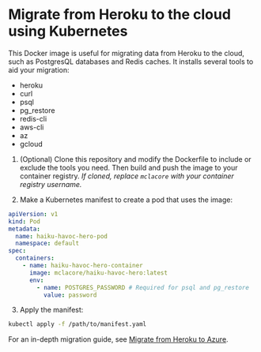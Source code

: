 # Migrate from Heroku to the cloud using Kubernetes

This Docker image is useful for migrating data from Heroku to the cloud, such as PostgresQL databases and Redis caches. It installs several tools to aid your migration:

- heroku
- curl
- psql
- pg_restore
- redis-cli
- aws-cli
- az
- gcloud

1. (Optional) Clone this repository and modify the Dockerfile to include or exclude the tools you need. Then build and push the image to your container registry. _If cloned, replace `mclacore` with your container registry username._

2. Make a Kubernetes manifest to create a pod that uses the image:

```yaml
apiVersion: v1
kind: Pod
metadata:
  name: haiku-havoc-hero-pod
  namespace: default
spec:
  containers:
    - name: haiku-havoc-hero-container
      image: mclacore/haiku-havoc-hero:latest
      env:
        - name: POSTGRES_PASSWORD # Required for psql and pg_restore
          value: password
```

3. Apply the manifest:

```bash
kubectl apply -f /path/to/manifest.yaml
```

For an in-depth migration guide, see [Migrate from Heroku to Azure](https://github.com/mclacore/heroku-to-azure).
